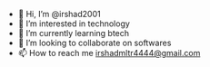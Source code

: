 - 👋 Hi, I’m @irshad2001
- 👀 I’m interested in technology
- 🌱 I’m currently learning btech
- 💞️ I’m looking to collaborate on softwares
- 📫 How to reach me  irshadmltr4444@gmail.com

<!---
irshad2001/irshad2001 is a ✨ special ✨ repository because its `README.md` (this file) appears on your GitHub profile.
You can click the Preview link to take a look at your changes.
--->
